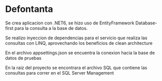 # Defontanta

Se crea aplicacion con .NET6, se hizo uso de EntityFramework Database-first para la consulta a la base de datos.

Se realizo inyeccion de dependencias para el servicio que realiza las consultas con LINQ, aprovechando los beneficios de clean architecture

En el archivo appsettings.json se encuentra la conexion hacia la base de datos de pruebas

En la raiz del proyecto se encontrara el archivo SQL que contiene las consultas para correr en el SQL Server Management
